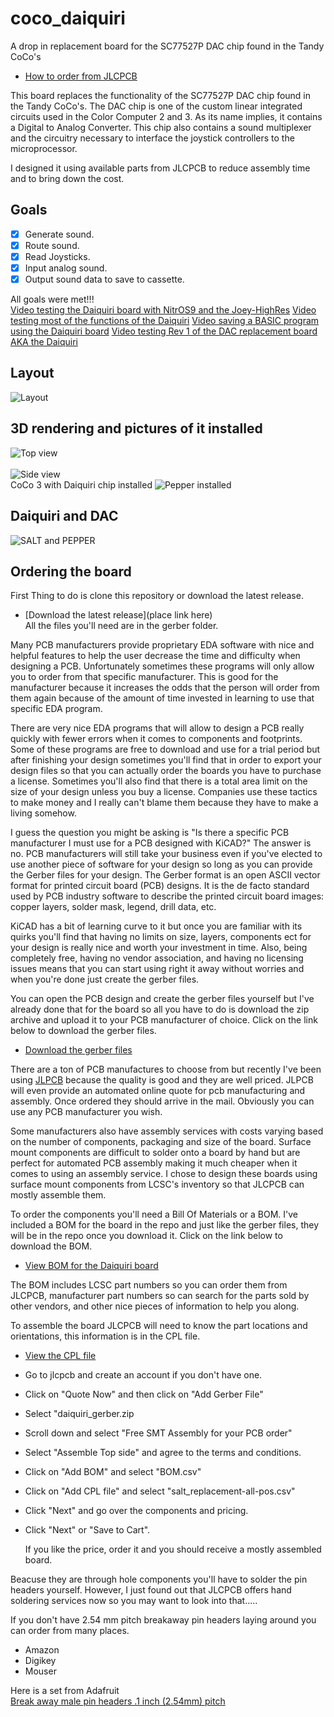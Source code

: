 # coco_daiquiri
A drop in replacement board for the SC77527P DAC chip found in the Tandy CoCo's




- [How to order from JLCPCB](#Ordering-the-board)

This board replaces the functionality of the SC77527P DAC chip found in the Tandy CoCo's. 
The DAC chip is one of the custom linear integrated circuits used in the Color Computer
2 and 3. As its name implies, it contains a Digital to Analog Converter.
This chip also contains a sound multiplexer and the circuitry necessary to interface the joystick
controllers to the microprocessor.

I designed it using available parts from JLCPCB to reduce assembly time and to bring down the cost.

## Goals
- [x] Generate sound.
- [x] Route sound.
- [x] Read Joysticks.
- [x] Input analog sound.
- [x] Output sound data to save to cassette.

All goals were met!!!<br>
[Video testing the Daiquiri board with NitrOS9 and the Joey-HighRes](https://youtu.be/EgFfznWoyZE)
[Video testing most of the functions of the Daiquiri](https://youtu.be/KFkKGCwIwdY)
[Video saving a BASIC program using the Daiquiri board](https://youtu.be/1Up1ANTkjJg)
[Video testing Rev 1 of the DAC replacement board AKA the Daiquiri ](https://youtu.be/-PZM2CGa1yw)

## Layout
![Layout](images/daiquiri_layout.png?raw=true "Component layout")


## 3D rendering and pictures of it installed
![Top view](images/daiquiri_top.png?raw=true "Top view")
<br>
<br>
![Side view](images/daiquiri_side.png?raw=true "Top view")
<br>
CoCo 3 with Daiquiri chip installed
![Pepper installed](images/daiquiri_installed.jpg?raw=true "Pepper installed")
<br>

## Daiquiri and DAC
![SALT and PEPPER](images/daiquiri_and_dac.jpg?raw=true "SALT and PEPPER")


## Ordering the board
First Thing to do is clone this repository or download the latest release.
- [Download the latest release](place link here)<br>
All the files you'll need are in the gerber folder.

Many PCB manufacturers provide proprietary EDA software with nice and helpful features to help the user decrease the time and difficulty when designing a PCB. Unfortunately sometimes these programs will only allow you to order from that specific manufacturer. This is good for the manufacturer because it increases the odds that the person will order from them again because of the amount of time invested in learning to use that specific EDA program.

There are very nice EDA programs that will allow to design a PCB really quickly with fewer errors when it comes to components and footprints. Some of these programs are free to download and use for a trial period but after finishing your design sometimes you'll find that in order to export your design files so that you can actually order the boards you have to purchase a license. Sometimes you'll also find that there is a total area limit on the size of your design unless you buy a license. Companies use these tactics to make money and I really can't blame them because they have to make a living somehow.

I guess the question you might be asking is "Is there a specific PCB manufacturer I must use for a PCB designed with KiCAD?" The answer is no.
PCB manufacturers will still take your business even if you've elected to use another piece of software for your design so long as you can provide the Gerber files for your design. The Gerber format is an open ASCII vector format for printed circuit board (PCB) designs. It is the de facto standard used by PCB industry software to describe the printed circuit board images: copper layers, solder mask, legend, drill data, etc.

KiCAD has a bit of learning curve to it but once you are familiar with its quirks you'll find that having no limits on size, layers, components ect for your design is really nice and worth your investment in time. Also, being completely free, having no vendor association, and having no licensing issues  means that you can start using right it away without worries and when you're done just create the gerber files.

You can open the PCB design and create the gerber files yourself but I've already done that for the board so all you have to do is download the zip archive and upload it to your PCB manufacturer of choice. Click on the link below to download the gerber files.
<BR>
- [Download the gerber files](https://github.com/qbancoffee/coco_daiquiri/raw/main/gerber/daiquiri_gerber.zip)

There are a ton of PCB manufactures to choose from but recently I've been using [JLPCB](https://jlcpcb.com/) because the quality is good and they are well priced. JLPCB will even provide an automated online quote for pcb manufacturing and assembly. Once ordered they should arrive in the mail.
Obviously you can use any PCB manufacturer you wish.

Some manufacturers also have assembly services with costs varying based on the number of components, packaging and size of the board. 
Surface mount components are difficult to solder onto a board by hand but are perfect for automated PCB assembly making it much cheaper when it comes to using an assembly service. I chose to design these boards using surface mount components from LCSC's inventory so that JLCPCB can mostly assemble them.

To order the components you'll need a Bill Of Materials or a BOM. I've included a BOM for the board in the repo and just like the gerber files, they will be in the repo once you download it. Click on the link below to download the BOM.
<BR>
- [View BOM for the Daiquiri board](https://github.com/qbancoffee/coco_daiquiri/raw/main/color_computer_dac_1.1.0_BOM.csv)

The BOM includes LCSC part numbers so you can order them from JLCPCB, manufacturer part numbers so can search for the parts sold by other vendors, and other nice pieces of information to help you along.

To assemble the board JLCPCB will need to know the part locations and orientations, this information is in the CPL file.
- [View the CPL file](https://github.com/qbancoffee/coco_daiquiri/raw/main/color_computer_dac-all_1.1.0_POS.csv)  

- Go to jlcpcb and create an account if you don't have one.
- Click on "Quote Now" and then click on "Add Gerber File"
- Select "daiquiri_gerber.zip
- Scroll down and select "Free SMT Assembly for your PCB order"
- Select "Assemble Top side" and agree to the terms and conditions.
- Click on "Add BOM" and select "BOM.csv"
- Click on "Add CPL file" and select "salt_replacement-all-pos.csv"
- Click "Next" and go over the components and pricing.
- Click "Next" or "Save to Cart".
  
  If you like the price, order it and you should receive a mostly assembled board.
  
Beacuse they are through hole components you'll have to solder the pin headers yourself. However, I just found out that JLCPCB offers hand soldering services now so you may want to look into that.....
  
  If you don't have 2.54 mm pitch breakaway pin headers laying around you can order from many places.
  - Amazon
  - Digikey
  - Mouser
  
  Here is a set from Adafruit<br>
  [Break away male pin headers .1 inch (2.54mm) pitch](https://www.adafruit.com/product/392)
  
  




